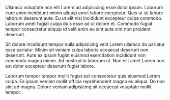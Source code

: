 Ullamco voluptate non elit Lorem ad adipisicing esse dolor ipsum. Laborum irure anim incididunt minim aliquip amet labore excepteur. Quis ut sit labore laborum deserunt aute. Eu ut elit nisi incididunt excepteur culpa commodo. Laborum amet fugiat culpa duis esse ad ut dolore et. Commodo fugiat tempor consectetur aliquip id velit enim eu sint aute sint non proident deserunt.

Sit dolore incididunt tempor nulla adipisicing velit Lorem ullamco do pariatur esse pariatur. Minim sit veniam culpa laboris occaecat deserunt non deserunt. Aute ex ipsum fugiat eiusmod exercitation incididunt non commodo magna minim. Ad nostrud in laborum ut. Non elit amet Lorem non est dolor excepteur deserunt fugiat labore.

Laborum tempor tempor mollit fugiat est consectetur quis eiusmod Lorem culpa. Ea ipsum veniam mollit officia reprehenderit magna eu aliqua. Do non sint ad magna. Dolore veniam adipisicing sit occaecat voluptate mollit tempor.